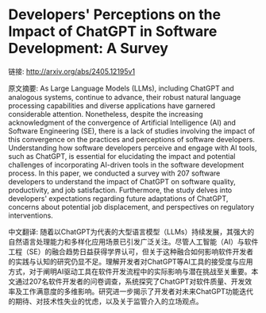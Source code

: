 # Developers' Perceptions on the Impact of ChatGPT in Software Development: A Survey

链接: http://arxiv.org/abs/2405.12195v1

原文摘要:
As Large Language Models (LLMs), including ChatGPT and analogous systems,
continue to advance, their robust natural language processing capabilities and
diverse applications have garnered considerable attention. Nonetheless, despite
the increasing acknowledgment of the convergence of Artificial Intelligence
(AI) and Software Engineering (SE), there is a lack of studies involving the
impact of this convergence on the practices and perceptions of software
developers. Understanding how software developers perceive and engage with AI
tools, such as ChatGPT, is essential for elucidating the impact and potential
challenges of incorporating AI-driven tools in the software development
process. In this paper, we conducted a survey with 207 software developers to
understand the impact of ChatGPT on software quality, productivity, and job
satisfaction. Furthermore, the study delves into developers' expectations
regarding future adaptations of ChatGPT, concerns about potential job
displacement, and perspectives on regulatory interventions.

中文翻译:
随着以ChatGPT为代表的大型语言模型（LLMs）持续发展，其强大的自然语言处理能力和多样化应用场景已引发广泛关注。尽管人工智能（AI）与软件工程（SE）的融合趋势日益获得学界认可，但关于这种融合如何影响软件开发者的实践与认知的研究仍显不足。理解开发者对ChatGPT等AI工具的接受度与应用方式，对于阐明AI驱动工具在软件开发流程中的实际影响与潜在挑战至关重要。本文通过207名软件开发者的问卷调查，系统探究了ChatGPT对软件质量、开发效率及工作满意度的多维影响。研究进一步揭示了开发者对未来ChatGPT功能迭代的期待、对技术性失业的忧虑，以及关于监管介入的立场观点。
